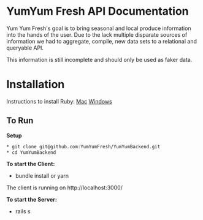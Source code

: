 # YumYum Fresh API Documentation

Yum Yum Fresh's goal is to bring seasonal and local produce information into the hands of the user. Due to the lack multiple disparate sources of information we had to aggregate, compile, new data sets to a relational and queryable API. 

This information is still incomplete and should only be used as faker data.

# Installation
Instructions to install Ruby:
[Mac](https://stackify.com/install-ruby-on-your-mac-everything-you-need-to-get-going/)
[Windows](https://phoenixnap.com/kb/install-ruby-on-windows-10)

## To Run
**Setup**
```bash
* git clone git@github.com:YumYumFresh/YumYumBackend.git
* cd YumYumBackend
```

**To start the Client:**
* bundle install or yarn

The client is running on http://localhost:3000/

**To start the Server:**
* rails s
